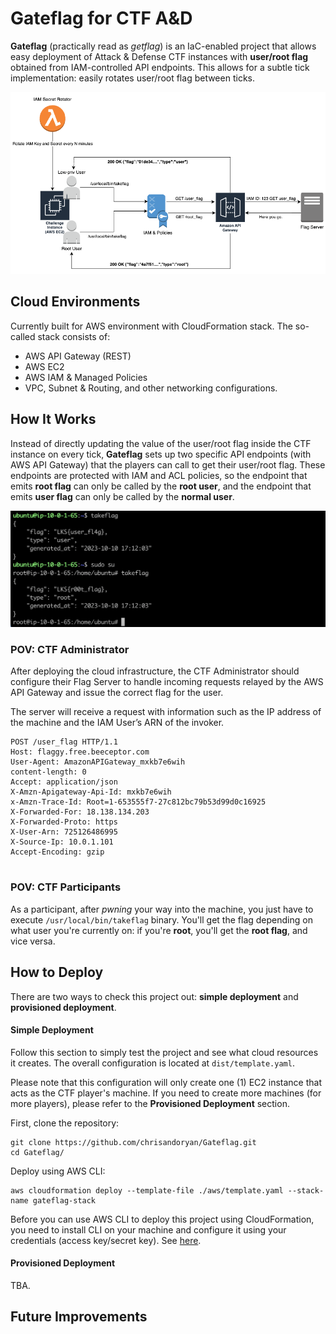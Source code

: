# Gateflag for CTF A&D
**Gateflag** (practically read as *getflag*) is an IaC-enabled project that allows easy deployment of Attack & Defense CTF instances with **user/root flag** obtained from IAM-controlled API endpoints. This allows for a subtle tick implementation: easily rotates user/root flag between ticks. 

![Getflag Diagram](./documentation/gateflag_overview.png "Overview of Getflag Project")

## Cloud Environments
Currently built for AWS environment with CloudFormation stack. The so-called stack consists of:
- AWS API Gateway (REST)
- AWS EC2
- AWS IAM & Managed Policies
- VPC, Subnet & Routing, and other networking configurations.

## How It Works
Instead of directly updating the value of the user/root flag inside the CTF instance on every tick, **Gateflag** sets up two specific API endpoints (with AWS API Gateway) that the players can call to get their user/root flag. These endpoints are protected with IAM and ACL policies, so the endpoint that emits **root flag** can only be called by the **root user**, and the endpoint that emits **user flag** can only be called by the **normal user**.

![Takeflag Binary](./documentation/takeflag_binary.png "When You Get Flag in Gateflag")

### POV: CTF Administrator
After deploying the cloud infrastructure, the CTF Administrator should configure their Flag Server to handle incoming requests relayed by the AWS API Gateway and issue the correct flag for the user. 

The server will receive a request with information such as the IP address of the machine and the IAM User’s ARN of the invoker.
```
POST /user_flag HTTP/1.1
Host: flaggy.free.beeceptor.com
User-Agent: AmazonAPIGateway_mxkb7e6wih
content-length: 0
Accept: application/json
X-Amzn-Apigateway-Api-Id: mxkb7e6wih
x-Amzn-Trace-Id: Root=1-653555f7-27c812bc79b53d99d0c16925
X-Forwarded-For: 18.138.134.203
X-Forwarded-Proto: https
X-User-Arn: 725126486995
X-Source-Ip: 10.0.1.101
Accept-Encoding: gzip


```

### POV: CTF Participants
As a participant, after *pwning* your way into the machine, you just have to execute `/usr/local/bin/takeflag` binary. You'll get the flag depending on what user you're currently on: if you're **root**, you'll get the **root flag**, and vice versa.

## How to Deploy
There are two ways to check this project out: **simple deployment** and **provisioned deployment**.

#### Simple Deployment
Follow this section to simply test the project and see what cloud resources it creates. The overall configuration is located at `dist/template.yaml`. 

Please note that this configuration will only create one (1) EC2 instance that acts as the CTF player's machine. If you need to create more machines (for more players), please refer to the **Provisioned Deployment** section.

First, clone the repository:
```
git clone https://github.com/chrisandoryan/Gateflag.git
cd Gateflag/
```
Deploy using AWS CLI:
```
aws cloudformation deploy --template-file ./aws/template.yaml --stack-name gateflag-stack
```
Before you can use AWS CLI to deploy this project using CloudFormation, you need to install CLI on your machine and configure it using your credentials (access key/secret key). See [here](https://docs.aws.amazon.com/cli/latest/userguide/getting-started-install.html).

#### Provisioned Deployment
TBA.

## Future Improvements
